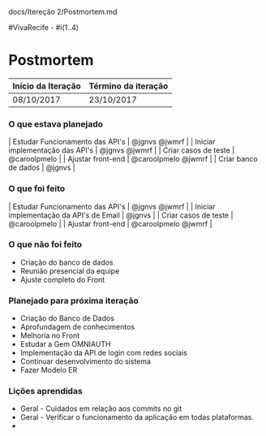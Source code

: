 docs/Itereção 2/Postmortem.md

#VivaRecife - #i(1..4)

# Postmortem

Início da Iteração | Término da iteração
------------ | -------------
08/10/2017 | 23/10/2017


### O que estava planejado
| Estudar Funcionamento das API's | @jgnvs @jwmrf |
| Iniciar implementação das API's | @jgnvs @jwmrf |
| Criar casos de teste | @caroolpmelo |
| Ajustar front-end | @caroolpmelo @jwmrf |
| Criar banco de dados | @jgnvs |

### O que foi feito
| Estudar Funcionamento das API's | @jgnvs @jwmrf |
| Iniciar implementação da API's de Email | @jgnvs |
| Criar casos de teste | @caroolpmelo |
| Ajustar front-end | @caroolpmelo @jwmrf |

### O que não foi feito
* Criação do banco de dados
* Reunião presencial da equipe
* Ajuste completo do Front

### Planejado para próxima iteração 
* Criação do Banco de Dados
* Aprofundagem de conhecimentos
* Melhoria no Front
* Estudar a Gem OMNIAUTH
* Implementação da API de login com redes sociais
* Continuar desenvolvimento do sistema
* Fazer Modelo ER

### Lições aprendidas
* Geral - Cuidados em relação aos commits no git
* Geral - Verificar o funcionamento da aplicação em todas plataformas.
* 